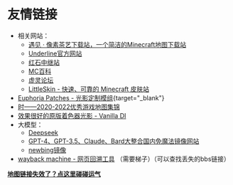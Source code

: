 <script setup>
import { useData } from 'vitepress'
import ColorLine from '/.vitepress/vue/ColorLine.vue'
const { isDark } = useData()
</script>

# 友情链接
<ColorLine :height="4"/>

- 相关网站：
  - [遇见 · 像素茶艺下载站，一个简洁的Minecraft地图下载站](https://pixelmap.minegraph.cn/)
  - [Underline官方网站](http://underline.icu/)
  - [红石中继站](https://forum.mczwlt.net/)
  - [MC百科](https://www.mcmod.cn/)
  - [虚灵论坛](https://etis.vcsofficial.site/)
  - [LittleSkin - 快速、可靠的 Minecraft 皮肤站](https://littleskin.cn/?lang=zh_CN)
- [Euphoria Patches - 光影定制模组](https://www.mcmod.cn/class/12160.html){target="_blank"}
- [时——2020-2022优秀游戏地图集锦](https://www.bilibili.com/opus/642602445575290884)
- [效果很好的原版着色器光影 - Vanilla DI](https://github.com/JNNGL/VanillaDI/)
- 大模型：
  - [Deepseek](https://www.deepseek.com/)
  - [GPT-4、GPT-3.5、Claude、Bard大整合国内免魔法镜像网站](https://chimeragpt.ninomae.top/zh)
  - [newbing镜像](https://bing.laogou717.com/web/#/)
- [wayback machine - 网页回溯工具](https://archive.org/?pStoreID=contenttest) （需要梯子）（可以查找丢失的bbs链接）

[**地图链接失效了？点这里碰碰运气**](/index/附录3.md)